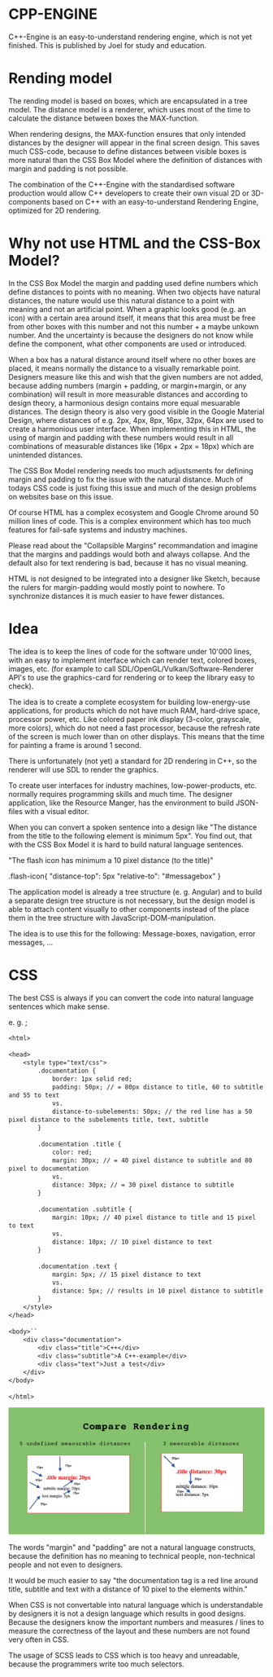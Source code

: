 # CPP-ENGINE
C++-Engine is an easy-to-understand rendering engine, which is not yet finished. This is published by Joel for study and education.

# Rending model

The rending model is based on boxes, which are encapsulated in a tree model. The distance model is a renderer, which uses most of the time to calculate the distance between boxes the MAX-function. 

When rendering designs, the MAX-function ensures that only intended distances by the designer will appear in the final screen design. This saves much CSS-code, because to define distances between visible boxes is more natural than the CSS Box Model where the definition of distances with margin and padding is not possible.

The combination of the C++-Engine with the standardised software production would allow C++ developers to create their own visual 2D or 3D-components based on C++ with an easy-to-understand Rendering Engine, optimized for 2D rendering.

# Why not use HTML and the CSS-Box Model? 

In the CSS Box Model the margin and padding used define numbers which define distances to points with no meaning. When two objects have natural distances, the nature would use this natural distance to a point with meaning and not an artificial point. When a graphic looks good (e.g. an icon) with a certain area around itself, it means that this area must be free from other boxes with this number and not this number + a maybe unkown number. And the uncertainty is because the designers do not know while define the component, what other components are used or introduced. 

When a box has a natural distance around itself where no other boxes are placed, it means normally the distance to a visually remarkable point. Designers measure like this and wish that the given numbers are not added, because adding numbers (margin + padding, or margin+margin, or any combination) will result in more measurable distances and according to design theory, a harmonious design contains more equal mesuarable distances. The design theory is also very good visible in the Google Material Design, where distances of e.g. 2px, 4px, 8px, 16px, 32px, 64px are used to create a harmonious user interface. When implementing this in HTML, the using of margin and padding with these numbers would result in all combinations of measurable distances like (16px + 2px = 18px) which are unintended distances. 

The CSS Box Model rendering needs too much adjustsments for defining margin and padding to fix the issue with the natural distance. Much of todays CSS code is just fixing this issue and much of the design problems on websites base on this issue. 

Of course HTML has a complex ecosystem and Google Chrome around 50 million lines of code. This is a complex environment which has too much features for fail-safe systems and industry machines. 

Please read about the "Collapsible Margins" recommandation and imagine that the margins and paddings would both and always collapse. And the default also for text rendering is bad, because it has no visual meaning. 

HTML is not designed to be integrated into a designer like Sketch, because the rulers for margin-padding would mostly point to nowhere. To synchronize distances it is much easier to have fewer distances.  

# Idea

The idea is to keep the lines of code for the software under 10'000 lines, with an easy to implement interface which can render text, colored boxes, images, etc. (for example to call SDL/OpenGL/Vulkan/Software-Renderer API's to use the graphics-card for rendering or to keep the library easy to check).

The idea is to create a complete ecosystem for building low-energy-use applications, for products which do not have much RAM, hard-drive space, processor power, etc. Like colored paper ink display (3-color, grayscale, more colors), which do not need a fast processor, because the refresh rate of the screen is much lower than on other displays. This means that the time for painting a frame is around 1 second. 

There is unfortunately (not yet) a standard for 2D rendering in C++, so the renderer will use SDL to render the graphics.

To create user interfaces for industry machines, low-power-products, etc. normally requires programming skills and much time. The designer application, like the Resource Manger, has the environment to build JSON-files with a visual editor. 

When you can convert a spoken sentence into a design like "The distance from the title to the following element is minimum 5px". You find out, that with the CSS Box Model it is hard to build natural language sentences. 

"The flash icon has minimum a 10 pixel distance (to the title)" 

.flash-icon{
  "distance-top": 5px
  "relative-to": "#messagebox"
}

The application model is already a tree structure (e. g. Angular) and to build a separate design tree structure is not necessary, but the design model is able to attach content visually to other components instead of the place them in the tree structure with JavaScript-DOM-manipulation.

The idea is to use this for the following: Message-boxes, navigation, error messages, ...

# CSS

The best CSS is always if you can convert the code into natural language sentences which make sense.

e. g. ;
```
<html>

<head>
    <style type="text/css">
        .documentation {
            border: 1px solid red;
            padding: 50px; // = 80px distance to title, 60 to subtitle and 55 to text
            vs.
            distance-to-subelements: 50px; // the red line has a 50 pixel distance to the subelements title, text, subtitle
        }
        
        .documentation .title {
            color: red;
            margin: 30px; // = 40 pixel distance to subtitle and 80 pixel to documentation
            vs.
            distance: 30px; // = 30 pixel distance to subtitle
        }
        
        .documentation .subtitle {
            margin: 10px; // 40 pixel distance to title and 15 pixel to text
            vs.
            distance: 10px; // 10 pixel distance to text
        }
        
        .documentation .text {
            margin: 5px; // 15 pixel distance to text
            vs.
            distance: 5px; // results in 10 pixel distance to subtitle 
        }
    </style>
</head>

<body>``
    <div class="documentation">
        <div class="title">C++</div>
        <div class="subtitle">A C++-example</div>
        <div class="text">Just a test</div>
    </div>
</body>

</html>
```
![alt text](rendering.png)

The words "margin" and "padding" are not a natural language constructs, because the definition has no meaning to technical people, non-technical people and not even to designers. 

It would be much easier to say "the documentation tag is a red line around title, subtitle and text with a distance of 10 pixel to the elements within." 

When CSS is not convertable into natural language which is understandable by designers it is not a design language which results in good designs. Because the designers know the important numbers and measures / lines to measure the correctness of the layout and these numbers are not found very often in CSS. 

The usage of SCSS leads to CSS which is too heavy and unreadable, because the programmers write too much selectors. 
